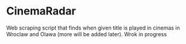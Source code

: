 # CinemaRadar

Web scraping script that finds when given title is played in cinemas in Wroclaw and Olawa (more will be added later).
Wrok in progress
